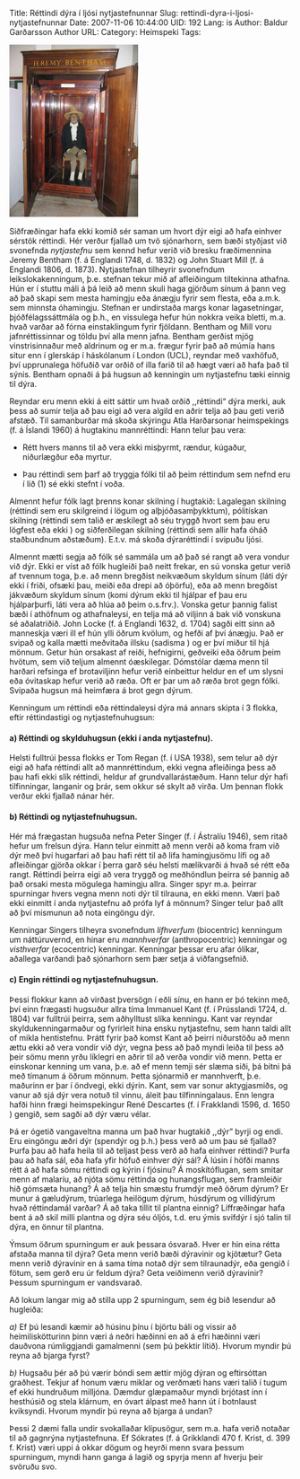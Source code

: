 Title: Réttindi dýra í ljósi nytjastefnunnar
Slug: rettindi-dyra-i-ljosi-nytjastefnunnar
Date: 2007-11-06 10:44:00
UID: 192
Lang: is
Author: Baldur Garðarsson
Author URL: 
Category: Heimspeki
Tags: 

![Múmía Benthams](466.jpg)

Siðfræðingar hafa ekki komið sér saman um hvort dýr eigi að hafa einhver sérstök réttindi. Hér verður fjallað um tvö sjónarhorn, sem bæði styðjast við svonefnda _nytjastefnu_ sem kennd hefur verið við bresku fræðimennina Jeremy Bentham (f. á Englandi 1748, d. 1832) og John Stuart Mill (f. á Englandi 1806, d. 1873). Nytjastefnan tilheyrir svonefndum leikslokakenningum, þ.e. stefnan tekur mið af afleiðingum tiltekinna athafna. Hún er í stuttu máli á þá leið að menn skuli haga gjörðum sínum á þann veg að það skapi sem mesta hamingju eða ánægju fyrir sem flesta, eða a.m.k. sem minnsta óhamingju. Stefnan er undirstaða margs konar lagasetningar, þjóðfélagssáttmála og þ.h., en vissulega hefur hún nokkra veika bletti,  m.a. hvað varðar að fórna einstaklingum fyrir fjöldann. Bentham og Mill voru jafnréttissinnar og töldu því alla menn jafna. Bentham gerðist mjög vinstrisinnaður með aldrinum og er m.a. frægur fyrir það að múmía hans situr enn í glerskáp í háskólanum í London (UCL), reyndar með vaxhöfuð, því upprunalega höfuðið var orðið of illa farið til að hægt væri að hafa það til sýnis. Bentham opnaði á þá hugsun að kenningin um nytjastefnu tæki einnig til dýra. 

Reyndar eru menn ekki á eitt sáttir um hvað orðið ,,réttindi“ dýra merki, auk þess að sumir telja að þau eigi að vera algild en aðrir telja að þau geti verið afstæð. Til samanburðar má skoða skýringu Atla Harðarsonar heimspekings (f. á Íslandi 1960) á hugtakinu mannréttindi: Hann telur þau vera:  

* Rétt hvers manns til að vera ekki misþyrmt, rændur, kúgaður, niðurlægður eða myrtur.

* Þau réttindi sem þarf að tryggja fólki til að þeim réttindum sem nefnd eru í lið (1) sé ekki stefnt í voða.

Almennt hefur fólk lagt þrenns konar skilning í hugtakið: Lagalegan skilning (réttindi sem eru skilgreind í lögum og alþjóðasamþykktum), pólitískan skilning (réttindi sem talið er æskilegt að séu tryggð hvort sem þau eru lögfest eða ekki ) og siðferðilegan skilning (réttindi sem allir hafa óháð staðbundnum aðstæðum). E.t.v. má skoða dýraréttindi í svipuðu ljósi. 

Almennt mætti segja að fólk sé sammála um að það sé rangt að vera vondur við dýr. Ekki er víst að fólk hugleiði það neitt frekar, en sú vonska getur verið af tvennum toga, þ.e. að menn bregðist neikvæðum skyldum sínum (láti dýr ekki í friði, ofsæki þau, meiði eða drepi að óþörfu), eða að menn bregðist jákvæðum skyldum sínum (komi dýrum ekki til hjálpar ef þau eru hjálparþurfi, láti vera að hlúa að þeim o.s.frv.). Vonska getur þannig falist bæði í athöfnum og athafnaleysi, en telja má að viljinn á bak við vonskuna sé aðalatriðið. John Locke (f. á Englandi 1632, d. 1704)  sagði eitt sinn að manneskja væri ill ef hún ylli öðrum kvölum, og hefði af því ánægju. Það er svipað og kalla mætti meðvitaða illsku (sadisma ) og er því miður til hjá mönnum.  Getur hún orsakast af reiði, hefnigirni, geðveiki eða öðrum þeim hvötum, sem við teljum almennt óæskilegar. Dómstólar dæma menn til harðari refsinga ef brotaviljinn hefur verið einbeittur heldur en ef um slysni eða óvitaskap hefur verið að ræða. Oft er þar um að ræða brot gegn fólki. Svipaða hugsun má heimfæra á brot gegn dýrum.

Kenningum um réttindi eða réttindaleysi dýra má annars skipta í 3 flokka, eftir réttindastigi og nytjastefnuhugsun:

#### a) Réttindi og skylduhugsun (ekki í anda nytjastefnu).

Helsti fulltrúi þessa flokks er Tom Regan (f. í USA 1938), sem telur að dýr eigi að hafa réttindi allt að mannréttindum, ekki vegna afleiðinga þess að þau hafi ekki slík réttindi, heldur af grundvallarástæðum. Hann  telur dýr hafi tilfinningar, langanir og þrár, sem okkur sé skylt að virða. Um þennan flokk verður ekki fjallað nánar hér.

#### b) Réttindi og nytjastefnuhugsun.

Hér má frægastan hugsuða nefna Peter Singer (f. í Ástralíu 1946), sem ritað hefur um frelsun dýra. Hann telur einmitt að menn verði að koma fram við dýr með því hugarfari að þau hafi rétt til að lifa hamingjusömu lífi og að afleiðingar gjörða okkar í þerra garð séu helsti mælikvarði á hvað sé rétt eða rangt. Réttindi þeirra eigi að vera tryggð og meðhöndlun þeirra sé þannig að það orsaki mesta mögulega hamingju allra. Singer spyr m.a. þeirrar spurningar hvers vegna menn noti dýr til tilrauna, en ekki menn. Væri það ekki einmitt í anda nytjastefnu að prófa lyf á mönnum? Singer telur það allt að því mismunun að nota eingöngu dýr.

Kenningar Singers tilheyra svonefndum _lífhverfum_ (biocentric) kenningum um náttúruvernd, en hinar eru _mannhverfar_ (anthropocentric) kenningar og _visthverfar_ (ecocentric) kenningar. Kenningar þessar eru afar ólíkar, aðallega varðandi það sjónarhorn sem þær setja á viðfangsefnið.

#### c) Engin réttindi og nytjastefnuhugsun.

Þessi flokkur kann að virðast þversögn í eðli sínu, en hann er þó tekinn með, því einn frægasti hugsuður allra tíma Immanuel Kant (f. í Prússlandi 1724, d. 1804) var fulltrúi þeirra, sem aðhylltust slíka kenningu. Kant var reyndar skyldukenningarmaður og fyrirleit hina ensku nytjastefnu, sem hann taldi allt of mikla hentistefnu. Þrátt fyrir það komst Kant að þeirri niðurstöðu að menn ættu ekki að vera vondir við dýr, vegna þess að það myndi leiða til þess að þeir sömu menn yrðu líklegri en aðrir til að verða vondir við menn. Þetta er einskonar kenning um vana, þ.e. að ef menn temji sér slæma siði, þá bitni þá með tímanum á öðrum mönnum. Þetta sjónarmið er mannhverft, þ.e. maðurinn er þar í öndvegi, ekki dýrin. Kant, sem var sonur aktygjasmiðs, og vanur að sjá dýr vera notuð til vinnu, áleit þau tilfinningalaus. Enn lengra hafði hinn frægi heimspekingur René Descartes (f. í Frakklandi 1596, d. 1650 ) gengið, sem sagði að dýr væru vélar.

Þá er ógetið vangaveltna manna um það hvar hugtakið ,,dýr” byrji og endi. Eru eingöngu æðri dýr (spendýr og þ.h.) þess verð að um þau sé fjallað?  Þurfa þau að hafa heila til að teljast þess verð að hafa einhver réttindi? Þurfa þau að hafa sál, eða hafa yfir höfuð einhver dýr sál?  Á lúsin í höfði manns rétt á að hafa sömu réttindi og kýrin í fjósinu? Á moskítóflugan, sem smitar menn af malaríu, að njóta sömu réttinda og hunangsflugan, sem framleiðir hið gómsæta hunang? Á að telja hin smæstu frumdýr með öðrum dýrum? Er munur á gæludýrum, trúarlega heilögum dýrum, húsdýrum og villidýrum hvað réttindamál varðar?  Á að taka tillit til plantna einnig? Líffræðingar hafa bent á að skil milli plantna og dýra séu óljós, t.d. eru ýmis svifdýr í sjó talin til dýra, en önnur til plantna.

Ýmsum öðrum spurningum er auk þessara ósvarað. Hver er hin eina rétta afstaða manna til dýra? Geta menn verið bæði dýravinir og kjötætur? Geta menn verið dýravinir en á sama tíma notað dýr sem tilraunadýr, eða gengið í fötum, sem gerð eru úr feldum dýra?  Geta veiðimenn verið dýravinir? Þessum spurningum er vandsvarað.

Að lokum langar mig að stilla upp 2 spurningum, sem ég bið lesendur að hugleiða: 

_a)_ Ef þú lesandi kæmir að húsinu þínu í björtu báli og vissir að heimiliskötturinn þinn væri  á neðri hæðinni en að á efri hæðinni væri dauðvona rúmliggjandi gamalmenni (sem þú þekktir lítið). Hvorum myndir þú reyna að bjarga fyrst?  

_b)_ Hugsaðu þér að þú værir bóndi sem ættir mjög dýran og eftirsóttan graðhest. Tekjur af honum væru miklar og verðmæti hans væri talið í tugum ef ekki hundruðum milljóna. Dæmdur glæpamaður myndi brjótast inn í hesthúsið og stela klárnum, en óvart álpast  með hann út í botnlaust kviksyndi. Hvorum myndir þú reyna að bjarga á undan? 

Þessi 2 dæmi falla undir svokallaðar klípusögur, sem m.a. hafa verið notaðar til að gagnrýna nytjastefnuna. Ef Sókrates (f. á Grikklandi 470 f. Krist, d. 399 f. Krist) væri uppi á okkar dögum og heyrði menn svara þessum spurningum, myndi hann ganga á lagið og spyrja menn af hverju þeir svöruðu svo. 

